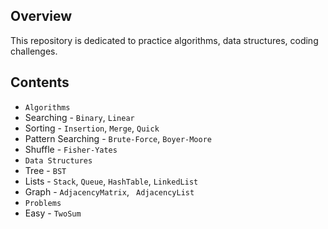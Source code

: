 ## Overview

This repository is  dedicated to practice algorithms, data structures, coding challenges.

## Contents

- `Algorithms`
- Searching - `Binary`, `Linear`
- Sorting - `Insertion`, `Merge`, `Quick`
- Pattern Searching - `Brute-Force`, `Boyer-Moore`
- Shuffle -  `Fisher-Yates`
- `Data Structures`
- Tree - `BST`
- Lists - `Stack`, `Queue`, `HashTable`, `LinkedList`
- Graph - `AdjacencyMatrix`, ` AdjacencyList`
- `Problems`
- Easy - `TwoSum`


